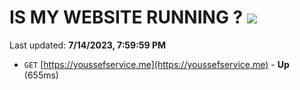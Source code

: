 # IS MY WEBSITE RUNNING ? [![](https://img.shields.io/static/v1?label=Sponsor&message=%E2%9D%A4&logo=GitHub&color=%23fe8e86)](https://github.com/sponsors/<username>)

Last updated: **7/14/2023, 7:59:59 PM**

- `GET` [https://youssefservice.me](https://youssefservice.me) - **Up** (655ms)
